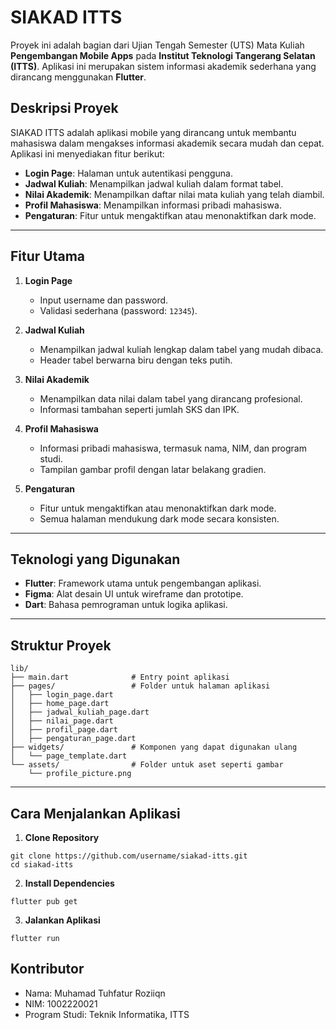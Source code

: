 # SIAKAD ITTS

Proyek ini adalah bagian dari Ujian Tengah Semester (UTS) Mata Kuliah **Pengembangan Mobile Apps** pada **Institut Teknologi Tangerang Selatan (ITTS)**. Aplikasi ini merupakan sistem informasi akademik sederhana yang dirancang menggunakan **Flutter**.

## Deskripsi Proyek

SIAKAD ITTS adalah aplikasi mobile yang dirancang untuk membantu mahasiswa dalam mengakses informasi akademik secara mudah dan cepat. Aplikasi ini menyediakan fitur berikut:
- **Login Page**: Halaman untuk autentikasi pengguna.
- **Jadwal Kuliah**: Menampilkan jadwal kuliah dalam format tabel.
- **Nilai Akademik**: Menampilkan daftar nilai mata kuliah yang telah diambil.
- **Profil Mahasiswa**: Menampilkan informasi pribadi mahasiswa.
- **Pengaturan**: Fitur untuk mengaktifkan atau menonaktifkan dark mode.

---

## Fitur Utama

1. **Login Page**
   - Input username dan password.
   - Validasi sederhana (password: `12345`).
   
2. **Jadwal Kuliah**
   - Menampilkan jadwal kuliah lengkap dalam tabel yang mudah dibaca.
   - Header tabel berwarna biru dengan teks putih.

3. **Nilai Akademik**
   - Menampilkan data nilai dalam tabel yang dirancang profesional.
   - Informasi tambahan seperti jumlah SKS dan IPK.

4. **Profil Mahasiswa**
   - Informasi pribadi mahasiswa, termasuk nama, NIM, dan program studi.
   - Tampilan gambar profil dengan latar belakang gradien.

5. **Pengaturan**
   - Fitur untuk mengaktifkan atau menonaktifkan dark mode.
   - Semua halaman mendukung dark mode secara konsisten.

---

## Teknologi yang Digunakan

- **Flutter**: Framework utama untuk pengembangan aplikasi.
- **Figma**: Alat desain UI untuk wireframe dan prototipe.
- **Dart**: Bahasa pemrograman untuk logika aplikasi.

---

## Struktur Proyek

```
lib/
├── main.dart              # Entry point aplikasi
├── pages/                 # Folder untuk halaman aplikasi
│   ├── login_page.dart
│   ├── home_page.dart
│   ├── jadwal_kuliah_page.dart
│   ├── nilai_page.dart
│   ├── profil_page.dart
│   ├── pengaturan_page.dart
├── widgets/               # Komponen yang dapat digunakan ulang
│   └── page_template.dart
└── assets/                # Folder untuk aset seperti gambar
    └── profile_picture.png
```

---

## Cara Menjalankan Aplikasi

1. **Clone Repository**
```
git clone https://github.com/username/siakad-itts.git
cd siakad-itts
```

2. **Install Dependencies**
```
flutter pub get
```

3. **Jalankan Aplikasi**
```
flutter run
```

## Kontributor

- Nama: Muhamad Tuhfatur Roziiqn
- NIM: 1002220021
- Program Studi: Teknik Informatika, ITTS
